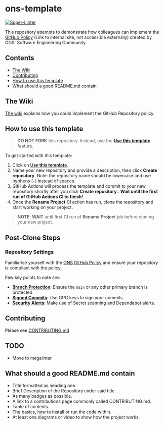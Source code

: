 # ons-template

[![Super-Linter](https://github.com/ONSdigital/ons-template/actions/workflows/super-linter.yml/badge.svg?branch=main)](https://github.com/ONSdigital/ons-template/actions/workflows/super-linter.yml)

This repository attempts to demonstrate how colleagues can implement the [GitHub Policy](https://officenationalstatistics.sharepoint.com/sites/ONS_DDaT_Communities/Software%20Engineering%20Policies/Draft_Sub_Policies/GitHub%20Usage%20Policy.docx) (Link to internal site, not accessible externally) created by ONS' Software Engineering Community.

## Contents
* [The Wiki](#the-wiki)
* [Contributing](#contributing)
* [How to use this template](#how-to-use-this-template)
* [What should a good README.md contain](#what-should-a-good-readmemd-contain)

## The Wiki
[The wiki](../../wiki) explains how you could implement the GitHub Repository policy.

## How to use this template

> **DO NOT FORK** this repository. Instead, use the
> **[Use this template](https://github.com/ONSdigital/ons-template/generate)** feature.

To get started with this template:

1. Click on **[Use this template](https://github.com/ONSdigital/ons-template/generate)**.
2. Name your new repository and provide a description, then click **Create repository**. Note: the repository name
   should be lowercase and use
   hyphens (`-`) instead of spaces.
3. GitHub Actions will process the template and commit to your new repository shortly after you click **Create
   repository**.. **Wait until the first
   run of GitHub Actions CI to finish!**
4. Once the **Rename Project** CI action has run, clone the repository and start working on your project.

> **NOTE**: **WAIT** until first CI run of **Rename Project** job before cloning your new project.

## Post-Clone Steps
### Repository Settings
Familiarise yourself with the [ONS GitHub Policy](../../wiki) and ensure your repository is compliant with the policy.

Few key points to note are:

- **[Branch Protection](https://github.com/ONSdigital/ons-template/wiki/5.7-Branch-Protection-rules)**: Ensure
  the `main` or any other primary branch
  is protected.
- **[Signed Commits](https://github.com/ONSdigital/ons-template/wiki/5.8-Signed-Commits)**: Use GPG keys to sign your
  commits.
- **[Security Alerts](https://github.com/ONSdigital/ons-template/wiki/6.2-Security)**: Make use of Secret scanning and
  Dependabot alerts.

## Contributing
Please see [CONTRIBUTING.md](CONTRIBUTING.md)

## TODO
- Move to megalinter

## What should a good README.md contain
* Title formatted as heading one.
* Brief Description of the Repository under said title.
* As many badges as possible.
* A link to a contributions page commonly called CONTRIBUTING.md.
* Table of contents.
* The basics, how to install or run the code within.
* At least one diagrams or video to show how the project works.

